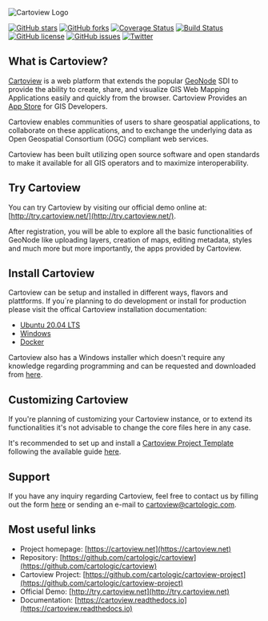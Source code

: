 ![Cartoview Logo](./docs/img/cartoview-logo.png)

[![GitHub stars](https://img.shields.io/github/stars/cartologic/cartoview.svg)](https://github.com/cartologic/cartoview/stargazers)
[![GitHub forks](https://img.shields.io/github/forks/cartologic/cartoview.svg)](https://github.com/cartologic/cartoview/network)
[![Coverage Status](https://coveralls.io/repos/github/cartologic/cartoview/badge.svg?branch=master&service=github)](https://coveralls.io/github/cartologic/cartoview?branch=master&service=github)
[![Build Status](https://travis-ci.org/cartologic/cartoview.svg?branch=master)](https://travis-ci.org/cartologic/cartoview)
[![GitHub license](https://img.shields.io/github/license/cartologic/cartoview.svg)](https://github.com/cartologic/cartoview/blob/master/LICENSE)
[![GitHub issues](https://img.shields.io/github/issues/cartologic/cartoview.svg)](https://github.com/cartologic/cartoview/issues)
[![Twitter](https://img.shields.io/twitter/url/https/github.com/cartologic/cartoview.svg?style=social)](https://twitter.com/intent/tweet?text=Wow:&url=https%3A%2F%2Fgithub.com%2Fcartologic%2Fcartoview)

## What is Cartoview?

[Cartoview](https://cartoview.net/) is a web platform that extends the popular [GeoNode](https://geonode.org/) SDI to provide the ability to create, share, and visualize GIS Web Mapping Applications easily and quickly from the browser. Cartoview Provides an [App Store](https://appstore.cartoview.net/) for GIS Developers.

Cartoview enables communities of users to share geospatial applications, to collaborate on these applications, and to exchange the underlying data as Open Geospatial Consortium (OGC) compliant web services.

Cartoview has been built utilizing open source software and open standards to make it available for all GIS operators and to maximize interoperability.

## Try Cartoview

You can try Cartoview by visiting our official demo online at: [http://try.cartoview.net/](http://try.cartoview.net/).

After registration, you will be able to explore all the basic functionalities of GeoNode like uploading layers, creation of maps, editing metadata, styles and much more but more importantly, the apps provided by Cartoview.

## Install Cartoview

Cartoview can be setup and installed in different ways, flavors and plattforms. If you´re planning to do development or install for production please visit the offical Cartoview installation documentation:

- [Ubuntu 20.04 LTS](https://cartoview.readthedocs.io/en/latest/installation/ubuntu/)
- [Windows](https://cartoview.readthedocs.io/en/latest/installation/windows/)
- [Docker](https://cartoview.readthedocs.io/en/latest/installation/docker/)

Cartoview also has a Windows installer which doesn't require any knowledge regarding programming and can be requested and downloaded from [here](https://cartoview.net/).

## Customizing Cartoview

If you're planning of customizing your Cartoview instance, or to extend its functionalities it's not advisable to change the core files here in any case. 

It's recommended to set up and install a [Cartoview Project Template](https://github.com/cartologic/cartoview-project) following the available guide [here](https://cartoview.readthedocs.io/en/latest/cartoview-project/).

## Support

If you have any inquiry regarding Cartoview, feel free to contact us by filling out the form [here](https://cartoview.net/#Contact) or sending an e-mail to [cartoview@cartologic.com](mailto:cartoview@cartologic.com).

## Most useful links

- Project homepage: [https://cartoview.net](https://cartoview.net)
- Repository: [https://github.com/cartologic/cartoview](https://github.com/cartologic/cartoview)
- Cartoview Project: [https://github.com/cartologic/cartoview-project](https://github.com/cartologic/cartoview-project)
- Official Demo: [http://try.cartoview.net](http://try.cartoview.net)
- Documentation: [https://cartoview.readthedocs.io](https://cartoview.readthedocs.io)
